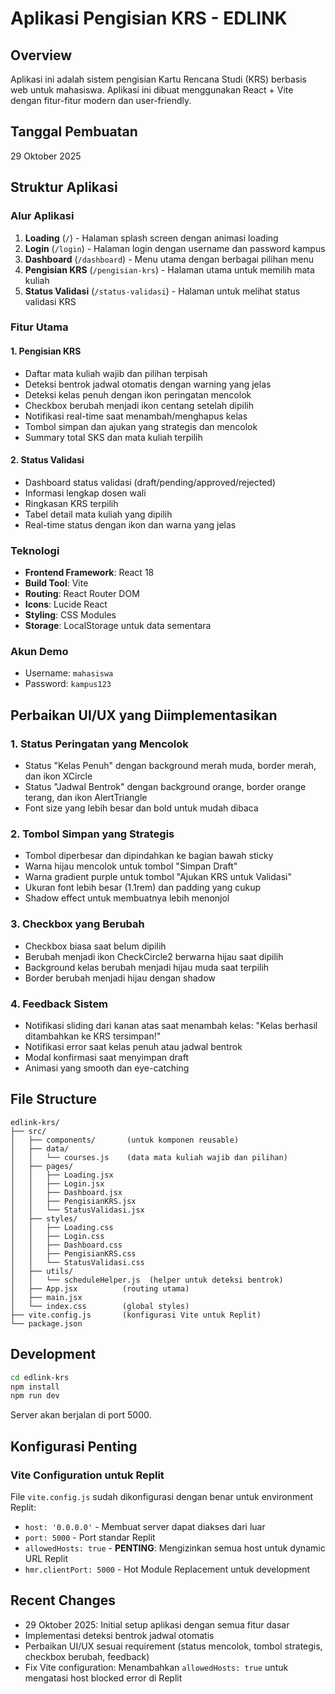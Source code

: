 # Aplikasi Pengisian KRS - EDLINK

## Overview
Aplikasi ini adalah sistem pengisian Kartu Rencana Studi (KRS) berbasis web untuk mahasiswa. Aplikasi ini dibuat menggunakan React + Vite dengan fitur-fitur modern dan user-friendly.

## Tanggal Pembuatan
29 Oktober 2025

## Struktur Aplikasi

### Alur Aplikasi
1. **Loading** (`/`) - Halaman splash screen dengan animasi loading
2. **Login** (`/login`) - Halaman login dengan username dan password kampus
3. **Dashboard** (`/dashboard`) - Menu utama dengan berbagai pilihan menu
4. **Pengisian KRS** (`/pengisian-krs`) - Halaman utama untuk memilih mata kuliah
5. **Status Validasi** (`/status-validasi`) - Halaman untuk melihat status validasi KRS

### Fitur Utama

#### 1. Pengisian KRS
- Daftar mata kuliah wajib dan pilihan terpisah
- Deteksi bentrok jadwal otomatis dengan warning yang jelas
- Deteksi kelas penuh dengan ikon peringatan mencolok
- Checkbox berubah menjadi ikon centang setelah dipilih
- Notifikasi real-time saat menambah/menghapus kelas
- Tombol simpan dan ajukan yang strategis dan mencolok
- Summary total SKS dan mata kuliah terpilih

#### 2. Status Validasi
- Dashboard status validasi (draft/pending/approved/rejected)
- Informasi lengkap dosen wali
- Ringkasan KRS terpilih
- Tabel detail mata kuliah yang dipilih
- Real-time status dengan ikon dan warna yang jelas

### Teknologi
- **Frontend Framework**: React 18
- **Build Tool**: Vite
- **Routing**: React Router DOM
- **Icons**: Lucide React
- **Styling**: CSS Modules
- **Storage**: LocalStorage untuk data sementara

### Akun Demo
- Username: `mahasiswa`
- Password: `kampus123`

## Perbaikan UI/UX yang Diimplementasikan

### 1. Status Peringatan yang Mencolok
- Status "Kelas Penuh" dengan background merah muda, border merah, dan ikon XCircle
- Status "Jadwal Bentrok" dengan background orange, border orange terang, dan ikon AlertTriangle
- Font size yang lebih besar dan bold untuk mudah dibaca

### 2. Tombol Simpan yang Strategis
- Tombol diperbesar dan dipindahkan ke bagian bawah sticky
- Warna hijau mencolok untuk tombol "Simpan Draft"
- Warna gradient purple untuk tombol "Ajukan KRS untuk Validasi"
- Ukuran font lebih besar (1.1rem) dan padding yang cukup
- Shadow effect untuk membuatnya lebih menonjol

### 3. Checkbox yang Berubah
- Checkbox biasa saat belum dipilih
- Berubah menjadi ikon CheckCircle2 berwarna hijau saat dipilih
- Background kelas berubah menjadi hijau muda saat terpilih
- Border berubah menjadi hijau dengan shadow

### 4. Feedback Sistem
- Notifikasi sliding dari kanan atas saat menambah kelas: "Kelas berhasil ditambahkan ke KRS tersimpan!"
- Notifikasi error saat kelas penuh atau jadwal bentrok
- Modal konfirmasi saat menyimpan draft
- Animasi yang smooth dan eye-catching

## File Structure
```
edlink-krs/
├── src/
│   ├── components/       (untuk komponen reusable)
│   ├── data/
│   │   └── courses.js    (data mata kuliah wajib dan pilihan)
│   ├── pages/
│   │   ├── Loading.jsx
│   │   ├── Login.jsx
│   │   ├── Dashboard.jsx
│   │   ├── PengisianKRS.jsx
│   │   └── StatusValidasi.jsx
│   ├── styles/
│   │   ├── Loading.css
│   │   ├── Login.css
│   │   ├── Dashboard.css
│   │   ├── PengisianKRS.css
│   │   └── StatusValidasi.css
│   ├── utils/
│   │   └── scheduleHelper.js  (helper untuk deteksi bentrok)
│   ├── App.jsx          (routing utama)
│   ├── main.jsx
│   └── index.css        (global styles)
├── vite.config.js       (konfigurasi Vite untuk Replit)
└── package.json
```

## Development
```bash
cd edlink-krs
npm install
npm run dev
```

Server akan berjalan di port 5000.

## Konfigurasi Penting

### Vite Configuration untuk Replit
File `vite.config.js` sudah dikonfigurasi dengan benar untuk environment Replit:
- `host: '0.0.0.0'` - Membuat server dapat diakses dari luar
- `port: 5000` - Port standar Replit
- `allowedHosts: true` - **PENTING**: Mengizinkan semua host untuk dynamic URL Replit
- `hmr.clientPort: 5000` - Hot Module Replacement untuk development

## Recent Changes
- 29 Oktober 2025: Initial setup aplikasi dengan semua fitur dasar
- Implementasi deteksi bentrok jadwal otomatis
- Perbaikan UI/UX sesuai requirement (status mencolok, tombol strategis, checkbox berubah, feedback)
- Fix Vite configuration: Menambahkan `allowedHosts: true` untuk mengatasi host blocked error di Replit
